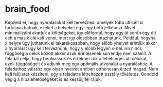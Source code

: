 # brain_food

Képzeld el, hogy nyaralásokat kell tervezned, amelyek több úti célt is tartalmazhatnak,
ezeket a helyeket egy-egy betű jelképezi. Mivel minimalizálni akarjuk a költségeket, így
előfordul, hogy egy út során egy úti célt a másik elé kell venni, mert így olcsóbban
utazhatunk. Például, hogyha x​ helyre úgy juthatunk el takarékosabban, hogy előbb y​ helyet
érintjük akkor a nyaralást úgy kell terveznünk, hogy y​ előbb legyen x​-nél. Ha nincs függőség
a célok között akkor azok érintésének sorrendje nem számít.
A feladat célja, hogy beolvassuk és értelmezzük a lehetséges úti célokat, ezek függőségeit
és adjunk meg egy optimális útvonalat a nyaraláshoz.
A feladathoz válassz egy olyan nyelvet amiben otthonosan érzed magad. Nem kell felületet
készíteni, egy a feladatra létrehozott osztály tökéletes. Gondold végig a hibalehetőségeket is
és készülj fel rájuk.
